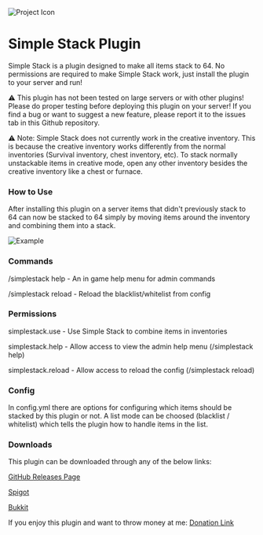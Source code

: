 ![Project Icon](https://user-images.githubusercontent.com/58639173/90967216-ffc61900-e4a9-11ea-88bc-169dd28c8735.png)

# Simple Stack Plugin
Simple Stack is a plugin designed to make all items stack to 64. No permissions are required to make Simple Stack work, 
just install the plugin to your server and run!

:warning: This plugin has not been tested on large servers or with other plugins! Please do proper testing before 
deploying this plugin on your server! If you find a bug or want to suggest a new feature, please report it to
the issues tab in this Github repository.

:warning: Note: Simple Stack does not currently work in the creative inventory. This is because the creative inventory 
works differently from the normal inventories (Survival inventory, chest inventory, etc). To stack normally unstackable 
items in creative mode, open any other inventory besides the creative inventory like a chest or furnace.

### How to Use

After installing this plugin on a server items that didn't previously stack to 64 can now be stacked to 64
simply by moving items around the inventory and combining them into a stack.

![Example](https://user-images.githubusercontent.com/58639173/90967434-479a6f80-e4ad-11ea-8758-9ba1be2494df.gif)

### Commands

/simplestack help - An in game help menu for admin commands

/simplestack reload - Reload the blacklist/whitelist from config

### Permissions

simplestack.use - Use Simple Stack to combine items in inventories

simplestack.help - Allow access to view the admin help menu (/simplestack help)

simplestack.reload - Allow access to reload the config (/simplestack reload)

### Config

In config.yml there are options for configuring which items should be stacked by this plugin or not.
A list mode can be choosed (blacklist / whitelist) which tells the plugin how to handle items in the list.

### Downloads

This plugin can be downloaded through any of the below links:

[GitHub Releases Page](https://github.com/Mikedeejay2/SimpleStackPlugin/releases)

[Spigot](https://www.spigotmc.org/resources/simple-stack.83044/)

[Bukkit](https://dev.bukkit.org/projects/simple-stack)

If you enjoy this plugin and want to throw money at me: [Donation Link](paypal.me/mikedeejay2)
